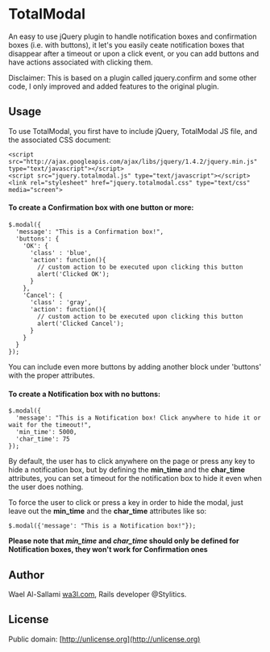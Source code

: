 TotalModal
=======
An easy to use jQuery plugin to handle notification boxes and confirmation boxes (i.e. with buttons), it let's you easily ceate notification boxes that disappear after a timeout or upon a click event, or you can add buttons and have actions associated with clicking them.

Disclaimer: This is based on a plugin called jquery.confirm and some other code, I only improved and added features to the original plugin.

Usage
-----
To use TotalModal, you first have to include jQuery, TotalModal JS file, and the associated CSS document:  

    <script src="http://ajax.googleapis.com/ajax/libs/jquery/1.4.2/jquery.min.js" type="text/javascript"></script>
    <script src="jquery.totalmodal.js" type="text/javascript"></script>
    <link rel="stylesheet" href="jquery.totalmodal.css" type="text/css" media="screen">
  
#### To create a Confirmation box with one button or more: ####
    $.modal({
      'message': "This is a Confirmation box!",
      'buttons': {
        'OK': {
          'class' : 'blue',
          'action': function(){
            // custom action to be executed upon clicking this button
            alert('Clicked OK');
          }
        },
        'Cancel': {
          'class' : 'gray',
          'action': function(){
            // custom action to be executed upon clicking this button
            alert('Clicked Cancel');
          }
        }
      }
    });
  
You can include even more buttons by adding another block under 'buttons' with the proper attributes.  

#### To create a Notification box with no buttons: ####
    $.modal({
      'message': "This is a Notification box! Click anywhere to hide it or wait for the timeout!",
      'min_time': 5000,
      'char_time': 75
    });
  
By default, the user has to click anywhere on the page or press any key to hide a notification box, but by defining the **min\_time** and the **char\_time** attributes, you can set a timeout for the notification box to hide it even when the user does nothing.  
  
To force the user to click or press a key in order to hide the modal, just leave out the **min\_time** and the **char\_time** attributes like so:

    $.modal({'message': "This is a Notification box!"});
  
**Please note that _min\_time_ and _char\_time_ should only be defined for Notification boxes, they won't work for Confirmation ones**
  
Author
------
Wael Al-Sallami [wa3l.com](http://wa3l.com), Rails developer @Stylitics.
  
License
-----
Public domain: [http://unlicense.org](http://unlicense.org)
